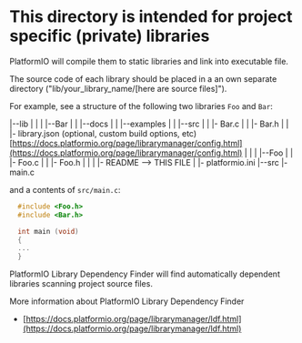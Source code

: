# This directory is intended for project specific (private) libraries

PlatformIO will compile them to static libraries and link into executable file.

The source code of each library should be placed in a an own separate directory
("lib/your_library_name/[here are source files]").

For example, see a structure of the following two libraries `Foo` and `Bar`:

|--lib
| |
| |--Bar
| | |--docs
| | |--examples
| | |--src
| | |- Bar.c
| | |- Bar.h
| | |- library.json (optional, custom build options, etc) [https://docs.platformio.org/page/librarymanager/config.html](https://docs.platformio.org/page/librarymanager/config.html)
| |
| |--Foo
| | |- Foo.c
| | |- Foo.h
| |
| |- README --> THIS FILE
|
|- platformio.ini
|--src
|- main.c

and a contents of `src/main.c`:

```C++
  #include <Foo.h>
  #include <Bar.h>

  int main (void)
  {
  ...
  }

```

PlatformIO Library Dependency Finder will find automatically dependent
libraries scanning project source files.

More information about PlatformIO Library Dependency Finder

- [https://docs.platformio.org/page/librarymanager/ldf.html](https://docs.platformio.org/page/librarymanager/ldf.html)
